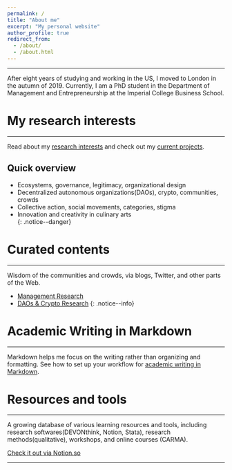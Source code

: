 ```yaml
---
permalink: /
title: "About me"
excerpt: "My personal website"
author_profile: true
redirect_from:
  - /about/
  - /about.html
---
```


-----
After eight years of studying and working in the US, I moved to London in the autumn of 2019. Currently, I am a PhD student in the Department of Management and Entrepreneurship at the Imperial College Business School.

# My research interests
-----
Read about my [research interests](/posts/2019/12/so-what-are-you-studying/) and check out my [current projects](/portfolio/).

## Quick overview
* Ecosystems, governance, legitimacy, organizational design  
* Decentralized autonomous organizations(DAOs), crypto, communities, crowds  
* Collective action, social movements, categories, stigma  
* Innovation and creativity in culinary arts  
{: .notice--danger}


# Curated contents
-----
Wisdom of the communities and crowds, via blogs, Twitter, and other parts of the Web.

* [Management Research](http://linxule.com/curation-mgmt/)
* [DAOs & Crypto Research](http://linxule.com/curation-dao/)
{: .notice--info}


# Academic Writing in Markdown
-----
Markdown helps me focus on the writing rather than organizing and formatting. See how to set up your workflow for [academic writing in Markdown](https://linxule.com/portfolio/portfolio-2/). 


# Resources and tools
-----
A growing database of various learning resources and tools, including research softwares(DEVONthink, Notion, Stata), research methods(qualitative), workshops, and online courses (CARMA).

<a href="https://www.notion.so/linxule/Learning-Resources-and-tools-7ada6088f41745a8989ff86259884c7c" class="btn btn--primary" target="_blank">Check it out via Notion.so</a>

------
